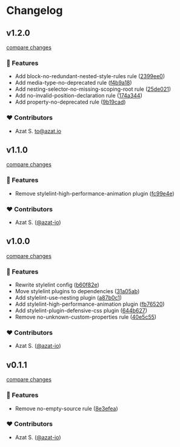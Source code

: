 # Changelog

## v1.2.0

[compare changes](https://github.com/azat-io/stylelint-config/compare/v1.1.0...v1.2.0)

### 🚀 Features

- Add block-no-redundant-nested-style-rules rule ([2399ee0](https://github.com/azat-io/stylelint-config/commit/2399ee0))
- Add media-type-no-deprecated rule ([f4b9a18](https://github.com/azat-io/stylelint-config/commit/f4b9a18))
- Add nesting-selector-no-missing-scoping-root rule ([25de021](https://github.com/azat-io/stylelint-config/commit/25de021))
- Add no-invalid-position-declaration rule ([174a344](https://github.com/azat-io/stylelint-config/commit/174a344))
- Add property-no-deprecated rule ([9b19cad](https://github.com/azat-io/stylelint-config/commit/9b19cad))

### ❤️ Contributors

- Azat S. <to@azat.io>

## v1.1.0

[compare changes](https://github.com/azat-io/stylelint-config/compare/v1.0.0...v1.1.0)

### 🚀 Features

- Remove stylelint-high-performance-animation plugin ([fc99e4e](https://github.com/azat-io/stylelint-config/commit/fc99e4e))

### ❤️ Contributors

- Azat S. ([@azat-io](https://github.com/azat-io))

## v1.0.0

[compare changes](https://github.com/azat-io/stylelint-config/compare/v0.1.1...v1.0.0)

### 🚀 Features

- Rewrite stylelint config ([b60f82e](https://github.com/azat-io/stylelint-config/commit/b60f82e))
- Move stylelint plugins to dependencies ([31a05ab](https://github.com/azat-io/stylelint-config/commit/31a05ab))
- Add stylelint-use-nesting plugin ([a87b0c1](https://github.com/azat-io/stylelint-config/commit/a87b0c1))
- Add stylelint-high-performance-animation plugin ([fb76520](https://github.com/azat-io/stylelint-config/commit/fb76520))
- Add stylelint-plugin-defensive-css plugin ([644b627](https://github.com/azat-io/stylelint-config/commit/644b627))
- Remove no-unknown-custom-properties rule ([40e5c55](https://github.com/azat-io/stylelint-config/commit/40e5c55))

### ❤️ Contributors

- Azat S. ([@azat-io](https://github.com/azat-io))

## v0.1.1

[compare changes](https://github.com/azat-io/stylelint-config/compare/v0.1.0...v0.1.1)

### 🚀 Features

- Remove no-empty-source rule ([8e3efea](https://github.com/azat-io/stylelint-config/commit/8e3efea))

### ❤️ Contributors

- Azat S. ([@azat-io](http://github.com/azat-io))
